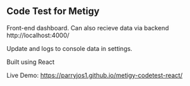 
## Code Test for Metigy

Front-end dashboard. Can also recieve data via backend http://localhost:4000/

Update and logs to console data in settings.

Built using React

Live Demo: https://parryjos1.github.io/metigy-codetest-react/
